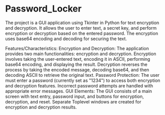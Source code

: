 # Password_Locker
The project is a GUI application using Tkinter in Python for text encryption and decryption. It allows the user to enter text, a secret key, and perform encryption or decryption based on the entered password. The encryption uses base64 encoding and decoding for securing the text.


Features/Characteristics:
Encryption and Decryption:
The application provides two main functionalities: encryption and decryption.
Encryption involves taking the user-entered text, encoding it in ASCII, performing base64 encoding, and displaying the result.
Decryption reverses the process by taking the encoded message, decoding base64, and then decoding ASCII to retrieve the original text.
Password Protection:
The user must enter a password (currently set as "1234") to access both encryption and decryption features.
Incorrect password attempts are handled with appropriate error messages.
GUI Elements:
The GUI consists of a main screen with text entry, password input, and buttons for encryption, decryption, and reset.
Separate Toplevel windows are created for encryption and decryption results.

